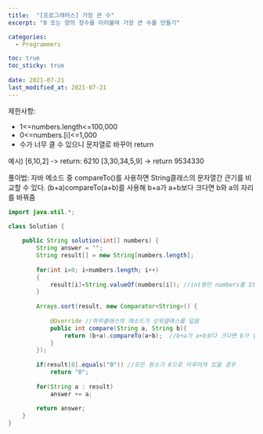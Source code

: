 ```yaml
---
title:  "[프로그래머스] 가장 큰 수"
excerpt: "0 또는 양의 정수를 이어붙여 가장 큰 수를 만들기"

categories:
  - Programmers

toc: true
toc_sticky: true
 
date: 2021-07-21
last_modified_at: 2021-07-21
---
```


제한사항:
- 1<=numbers.length<=100,000
- 0<=numbers.[i]<=1,000
- 수가 너무 클 수 있으니 문자열로 바꾸어 return

예시)
[6,10,2] -> return: 6210 
[3,30,34,5,9] -> return 9534330

풀이법:
자바 메소드 중 compareTo()를 사용하면 String클래스의 문자열간 큰기를 비교할 수 있다.
(b+a)compareTo(a+b)를 사용해 b+a가 a+b보다 크다면 b와 a의 자리를 바꿔줌

```java
import java.util.*;

class Solution {
    
    public String solution(int[] numbers) {
        String answer = "";
        String result[] = new String[numbers.length];
        
        for(int i=0; i<numbers.length; i++)
        {
            result[i]=String.valueOf(numbers[i]); //int형인 numbers를 String형으로 변환
        }
        
        Arrays.sort(result, new Comparator<String>() {
           
            @Override //하위클래스의 메소드가 상위클래스를 덮음
            public int compare(String a, String b){
                return (b+a).compareTo(a+b);  //b+a가 a+b보다 크다면 b가 앞으로
            }
        });
        
        if(result[0].equals("0")) //모든 원소가 0으로 이루어져 있을 경우
            return "0";
        
        for(String a : result)
            answer += a;
        
        return answer;
    }
}
```